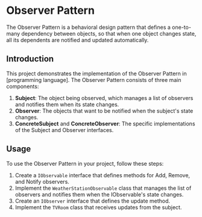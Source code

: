 # Observer Pattern

The Observer Pattern is a behavioral design pattern that defines a one-to-many dependency between objects, so that when one object changes state, all its dependents are notified and updated automatically.

## Introduction

This project demonstrates the implementation of the Observer Pattern in [programming language]. The Observer Pattern consists of three main components:

1. **Subject**: The object being observed, which manages a list of observers and notifies them when its state changes.
2. **Observer**: The objects that want to be notified when the subject's state changes.
3. **ConcreteSubject** and **ConcreteObserver**: The specific implementations of the Subject and Observer interfaces.

## Usage

To use the Observer Pattern in your project, follow these steps:

1. Create a `IObservable` interface that defines methods for Add, Remove, and Notify observers.
2. Implement the `WeatherStationObservable` class that manages the list of observers and notifies them when the IObservable's state changes.
3. Create an `IObserver` interface that defines the update method.
4. Implement the `TVRoom` class that receives updates from the subject.

